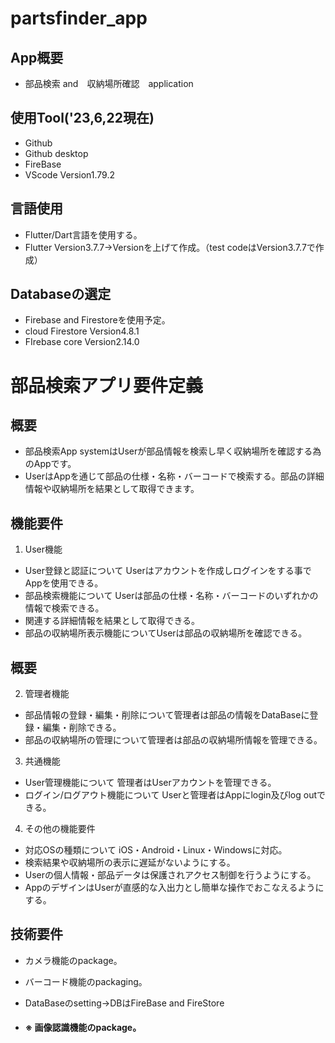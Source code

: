 # partsfinder_app

## App概要 
- 部品検索 and　収納場所確認　application

## 使用Tool('23,6,22現在)
- Github
- Github desktop
- FireBase
- VScode Version1.79.2

## 言語使用
- Flutter/Dart言語を使用する。
- Flutter Version3.7.7→Versionを上げて作成。（test codeはVersion3.7.7で作成）

## Databaseの選定
- Firebase and Firestoreを使用予定。
- cloud Firestore Version4.8.1
- FIrebase core Version2.14.0

# 部品検索アプリ要件定義

## 概要 

- 部品検索App systemはUserが部品情報を検索し早く収納場所を確認する為のAppです。
- UserはAppを通じて部品の仕様・名称・バーコードで検索する。部品の詳細情報や収納場所を結果として取得できます。

## 機能要件
1. User機能
- User登録と認証について Userはアカウントを作成しログインをする事でAppを使用できる。
- 部品検索機能について Userは部品の仕様・名称・バーコードのいずれかの情報で検索できる。
- 関連する詳細情報を結果として取得できる。
- 部品の収納場所表示機能についてUserは部品の収納場所を確認できる。 

## 概要 
2. 管理者機能
- 部品情報の登録・編集・削除について管理者は部品の情報をDataBaseに登録・編集・削除できる。
- 部品の収納場所の管理について管理者は部品の収納場所情報を管理できる。

3. 共通機能
- User管理機能について 管理者はUserアカウントを管理できる。
- ログイン/ログアウト機能について Userと管理者はAppにlogin及びlog outできる。

4. その他の機能要件

- 対応OSの種類について iOS・Android・Linux・Windowsに対応。
- 検索結果や収納場所の表示に遅延がないようにする。
- Userの個人情報・部品データは保護されアクセス制御を行うようにする。
- AppのデザインはUserが直感的な入出力とし簡単な操作でおこなえるようにする。

## 技術要件
- カメラ機能のpackage。
- バーコード機能のpackaging。
- DataBaseのsetting→DBはFireBase and FireStore

- #### ※ 画像認識機能のpackage。
